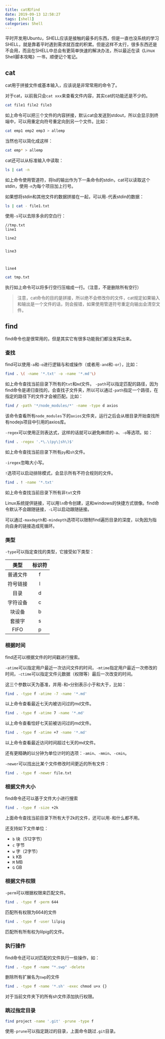 ```yaml
---
title: cat和find
date: 2019-09-13 12:58:27
tags: [shell]
categories: Shell
---
```


平时开发用Ubuntu，SHELL应该是接触的最多的东西，但是一直也没系统的学习SHELL，就是靠着平时遇到需求就百度的积累。但是这样不太行，很多东西还是不会用，而且在SHELL中总会有更简单快速的解决办法，所以最近在读《Linux Shell脚本攻略》一书，顺便记个笔记。

## cat
cat用于拼接文件或基本输入，应该说是非常常用的命令了。

对于cat，以前我只会`cat xxx`来查看文件内容，其实cat的功能还是不少的。

```bash
cat file1 file2 file3
```
如上命令可以把三个文件的内容拼接，默认cat会发送到stdout，所以会显示到终端中，可以用重定向符号重定向到另一个文件。比如：
```bash
cat emp1 emp2 emp3 > allemp
```
当然也可以简化成这样：
```bash
cat emp* > allemp
```

cat还可以从标准输入中读取：
```bash
ls | cat -n
```
如上命令使用管道符，将ls的输出作为下一条命令的stdin，cat可以读取这个stdin，使用`-n`为每个项目加上行号。

如果想将stdin和其他文件的数据拼接在一起，可以用`-`代表stdin的数据：
```bash
ls | cat - file1.txt
```

使用`-s`可以去除多余的空白行：
```
//tmp.txt
line1

line2


line3



line4

```
```bash
cat tmp.txt
```
执行如上命令可以将多行空行压缩成一行。（注意，不是删除所有空行）

> 注意，cat命令的目的是拼接，所以绝不会修改你的文件，cat规定如果输入和输出是一个文件的话，则会报错，如果使用管道符号重定向输出会清空文件。

## find
find命令也是很常用的，但是其实它有很多功能我们都没发挥出来。

### 查找
find可以使用`-a`和`-o`进行逻辑与和或操作（或者用`-and`和`-or`），比如：
```bash
find . \( -name '*.txt' -o -name '*.md'\)
```
如上命令查找当前目录下所有的`txt`和`md`文件。
`-path`可以指定匹配的路径，因为find命令是递归查找的，会查找子文件夹，所以可以通过`-path`指定一个路径，在指定的路径下的文件才会被匹配。比如：
```bash
find / -path '*/node_modules/*' -name -type d axios
```

该命令查看所有`node_modules`下的`axios`文件夹，运行之后会从根目录开始查找所有nodejs项目中引用的axios库。

`-regex`可以使用正则表达式，这样的话就可以避免麻烦的`-a`、`-o`等选项。如：
```bash
find . -regex '.*\.\(py\|sh\)$'
```
如上命令查找当前目录下所有`py`和`sh`文件。

`-iregex`忽略大小写。

`!`选项可以启动排除模式，会显示所有不符合规则的文件。

```bash
find . ! -name '*.txt'
```
如上命令查找当前目录下所有非`txt`文件

Linux系统提供链接，可以用`ln`命令创建，这和windows的快捷方式很像。find命令默认不会跟随链接，`-L`可以启动跟随链接。

可以通过`-maxdepth`和`-mindepth`选项可以限制find遍历目录的深度，以免因为指向自身的链接造成死循环。

### 类型
`-type`可以指定查找的类型，它接受如下类型：

类型|标识符
:-:|:-:
普通文件|f
符号链接|l
目录|d
字符设备|c
块设备|b
套接字|s
FIFO|p

### 根据时间
find还可以根据文件的时间戳进行搜索。

`-atime`可以指定用户最近一次访问文件的时间，`-mtime`指定用户最近一次修改的时间，`-ctime`可以指定文件元数据（权限等）最后一次改变的时间。

这三个参数以天为基准，并用`-`和`+`分别表示小于和大于，比如：
```bash
find . -type f -atime -7 -name '*.md'
```
以上命令查看最近七天内被访问过的md文件。
```bash
find . -type f -atime 7 -name '*.md'
```
以上命令查看恰好七天前被访问过的md文件。
```bash
find . -type f -atime +7 -name '*.md'
```
以上命令查看最近访问时间超过七天的md文件。

还有更精确的以分钟为单位计时的选项：`-amin`、`-mmin`、`-cmin`。

`-newer`可以找出比某个文件修改时间更近的所有文件：
```bash
find . -type f -newer file.txt
```
### 根据文件大小
find命令还可以基于文件大小进行搜索
```bash
find . -type f -size +2k
```
上面命令查找当前目录下所有大于2k的文件，还可以用`-`和什么都不用。

还支持如下文件单位：
* `b` 块（512字节）
* `c` 字节
* `w` 字（2字节）
* `k` KB
* `M` MB
* `G` GB

### 根据文件权限
`-perm`可以根据权限来匹配文件。

```bash
find . -type f -perm 644
```
匹配所有权限为664的文件

```bash
find . -type f -user lilpig
```
匹配所有所有权为lilpig的文件。

### 执行操作
find命令还可以对匹配的文件执行一些操作，如：
```bash
find . -type f -name "*.swp" -delete
```
删除所有扩展名为`swp`的文件
```bash
find . -type f -name '*.sh' -exec chmod u+x {}
```
对于当前文件夹下的所有sh文件添加执行权限。

### 跳过指定目录
```bash
find project -name '.git' -prune -type f
```
使用`-prune`可以指定跳过的目录，上面命令跳过`.git`目录。
